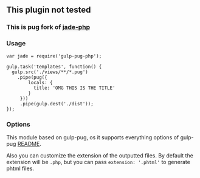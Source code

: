 ## This plugin not tested

### This is pug fork of [jade-php](https://github.com/viniwrubleski/jade-php)

### Usage

    var jade = require('gulp-pug-php');

    gulp.task('templates', function() {
      gulp.src('./views/**/*.pug')
        .pipe(pug({
            locals: {
              title: 'OMG THIS IS THE TITLE'
            }
         }))
         .pipe(gulp.dest('./dist'));
    });

### Options

This module based on gulp-pug, os it supports everything options of gulp-pug [README](https://github.com/jamen/gulp-pug#pugopts).

Also you can customize the extension of the outputted files. By default the extension will be `.php`, but you can pass `extension: '.phtml'` to generate phtml files.
